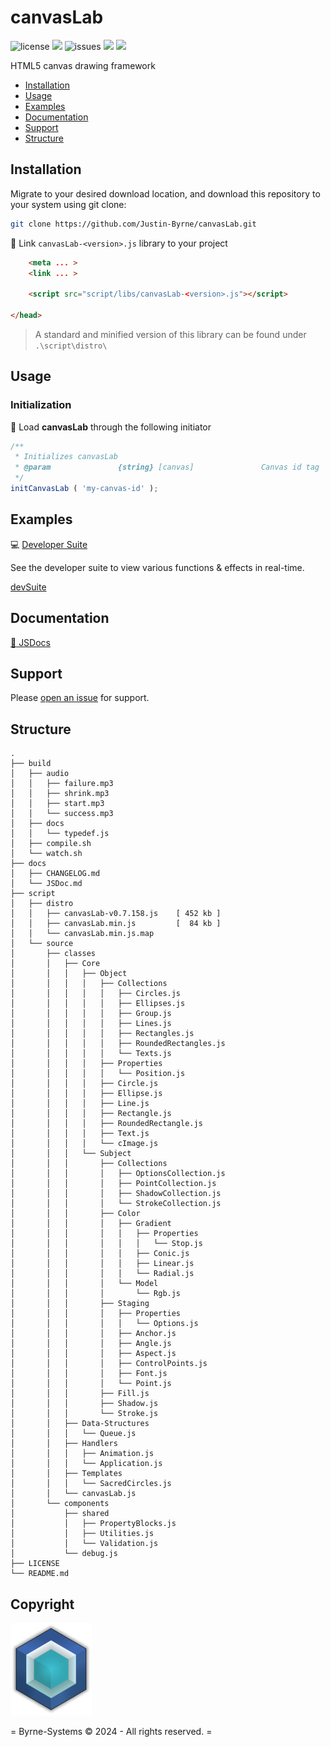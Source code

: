 # canvasLab

![license](https://img.shields.io/github/license/Justin-Byrne/canvasLab?style=flat-square)
<img src="https://img.shields.io/badge/Chrome-128.0.6613.113-yellow?style=flat-square&logo=googlechrome&logoColor=white" />
![issues](https://img.shields.io/github/issues/Justin-Byrne/canvasLab?style=flat-square)
<img src="https://img.shields.io/badge/Version-0.7.158-navy?style=flat-square" />
<img src="https://img.shields.io/github/languages/code-size/Justin-Byrne/canvasLab?style=flat-square" />

HTML5 canvas drawing framework

- [Installation](#installation)
- [Usage](#usage)
- [Examples](#examples)
- [Documentation](#documentation)
- [Support](#support)
- [Structure](#structure)

## Installation

Migrate to your desired download location, and download this repository to your system using git clone:

```sh
git clone https://github.com/Justin-Byrne/canvasLab.git
```

:paperclip: Link `canvasLab-<version>.js` library to your project

```html
    <meta ... >
    <link ... >

    <script src="script/libs/canvasLab-<version>.js"></script>

</head>
```

> A standard and minified version of this library can be found under `.\script\distro\`

## Usage

### Initialization

:truck: Load **canvasLab** through the following initiator

```javascript
/**
 * Initializes canvasLab
 * @param               {string} [canvas]               Canvas id tag
 */
initCanvasLab ( 'my-canvas-id' );
```

## Examples

:computer: [Developer Suite](https://byrne-systems.com/portal/canvasLab/devSuite/index.html)

See the developer suite to view various functions & effects in real-time.

[devSuite](https://github.com/user-attachments/assets/233f97d5-6df5-434b-bcb8-a01d26eda0c2)

## Documentation

[:book: JSDocs](https://byrne-systems.com/portal/canvasLab/docs/JSDoc/index.html)


## Support

Please [open an issue](https://github.com/Justin-Byrne/canvasLab/issues/new) for support.

## Structure

```
.
├── build
│   ├── audio
│   │   ├── failure.mp3
│   │   ├── shrink.mp3
│   │   ├── start.mp3
│   │   └── success.mp3
│   ├── docs
│   │   └── typedef.js
│   ├── compile.sh
│   └── watch.sh
├── docs
│   ├── CHANGELOG.md
│   └── JSDoc.md
├── script
│   ├── distro
│   │   ├── canvasLab-v0.7.158.js    [ 452 kb ]
│   │   ├── canvasLab.min.js         [  84 kb ]
│   │   └── canvasLab.min.js.map
│   └── source
│       ├── classes
│       │   ├── Core
│       │   │   ├── Object
│       │   │   │   ├── Collections
│       │   │   │   │   ├── Circles.js
│       │   │   │   │   ├── Ellipses.js
│       │   │   │   │   ├── Group.js
│       │   │   │   │   ├── Lines.js
│       │   │   │   │   ├── Rectangles.js
│       │   │   │   │   ├── RoundedRectangles.js
│       │   │   │   │   └── Texts.js
│       │   │   │   ├── Properties
│       │   │   │   │   └── Position.js
│       │   │   │   ├── Circle.js
│       │   │   │   ├── Ellipse.js
│       │   │   │   ├── Line.js
│       │   │   │   ├── Rectangle.js
│       │   │   │   ├── RoundedRectangle.js
│       │   │   │   ├── Text.js
│       │   │   │   └── cImage.js
│       │   │   └── Subject
│       │   │       ├── Collections
│       │   │       │   ├── OptionsCollection.js
│       │   │       │   ├── PointCollection.js
│       │   │       │   ├── ShadowCollection.js
│       │   │       │   └── StrokeCollection.js
│       │   │       ├── Color
│       │   │       │   ├── Gradient
│       │   │       │   │   ├── Properties
│       │   │       │   │   │   └── Stop.js
│       │   │       │   │   ├── Conic.js
│       │   │       │   │   ├── Linear.js
│       │   │       │   │   └── Radial.js
│       │   │       │   └── Model
│       │   │       │       └── Rgb.js
│       │   │       ├── Staging
│       │   │       │   ├── Properties
│       │   │       │   │   └── Options.js
│       │   │       │   ├── Anchor.js
│       │   │       │   ├── Angle.js
│       │   │       │   ├── Aspect.js
│       │   │       │   ├── ControlPoints.js
│       │   │       │   ├── Font.js
│       │   │       │   └── Point.js
│       │   │       ├── Fill.js
│       │   │       ├── Shadow.js
│       │   │       └── Stroke.js
│       │   ├── Data-Structures
│       │   │   └── Queue.js
│       │   ├── Handlers
│       │   │   ├── Animation.js
│       │   │   └── Application.js
│       │   ├── Templates
│       │   │   └── SacredCircles.js
│       │   └── canvasLab.js
│       └── components
│           ├── shared
│           │   ├── PropertyBlocks.js
│           │   ├── Utilities.js
│           │   └── Validation.js
│           └── debug.js
├── LICENSE
└── README.md
```
 
## Copyright

![Byrne-Systems](https://github.com/Justin-Byrne/canvasLab/blob/main/images/cube_sm.png)

= Byrne-Systems © 2024 - All rights reserved. =
